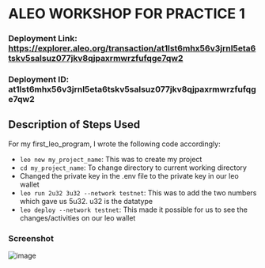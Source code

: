 # ALEO WORKSHOP FOR PRACTICE 1
### Deployment Link: https://explorer.aleo.org/transaction/at1lst6mhx56v3jrnl5eta6tskv5salsuz077jkv8qjpaxrmwrzfufqge7qw2
### Deployment ID: at1lst6mhx56v3jrnl5eta6tskv5salsuz077jkv8qjpaxrmwrzfufqge7qw2
## Description of Steps Used
For my first_leo_program, I wrote the following code accordingly:
- `leo new my_project_name`: This was to create my project
- `cd my_project_name`: To change directory to current working directory
- Changed the private key in the .env file to the private key in our leo wallet
- `leo run 2u32 3u32 --network testnet`: This was to add the two numbers which gave us 5u32. u32 is the datatype
- `leo deploy --network testnet`: This made it possible for us to see the changes/activities on our leo wallet
### Screenshot
![image](https://github.com/user-attachments/assets/97d0dd47-def0-47d3-8f18-07362034aaee)
